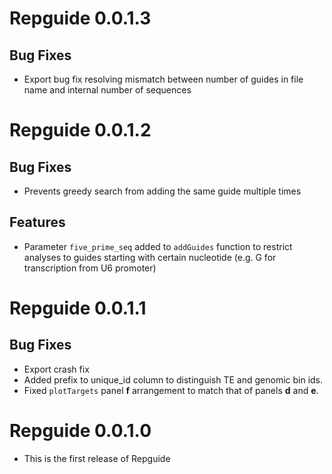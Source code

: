 # Repguide 0.0.1.3

## Bug Fixes

* Export bug fix resolving mismatch between number of guides in file name and internal number of sequences 

# Repguide 0.0.1.2

## Bug Fixes

* Prevents greedy search from adding the same guide multiple times

## Features

* Parameter `five_prime_seq` added to `addGuides` function to restrict analyses to guides starting with certain nucleotide (e.g. G for transcription from U6 promoter)

# Repguide 0.0.1.1

## Bug Fixes

* Export crash fix
* Added prefix to unique_id column to distinguish TE and genomic bin ids.
* Fixed `plotTargets` panel __f__ arrangement to match that of panels __d__ and __e__.

# Repguide 0.0.1.0

* This is the first release of Repguide

